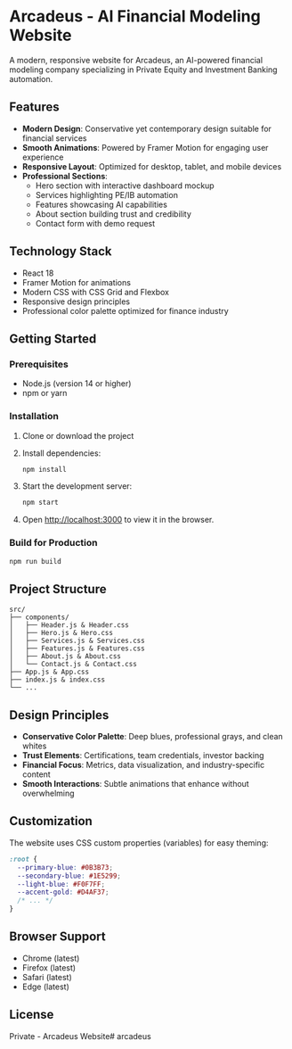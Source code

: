 # Arcadeus - AI Financial Modeling Website

A modern, responsive website for Arcadeus, an AI-powered financial modeling company specializing in Private Equity and Investment Banking automation.

## Features

- **Modern Design**: Conservative yet contemporary design suitable for financial services
- **Smooth Animations**: Powered by Framer Motion for engaging user experience
- **Responsive Layout**: Optimized for desktop, tablet, and mobile devices
- **Professional Sections**:
  - Hero section with interactive dashboard mockup
  - Services highlighting PE/IB automation
  - Features showcasing AI capabilities
  - About section building trust and credibility
  - Contact form with demo request

## Technology Stack

- React 18
- Framer Motion for animations
- Modern CSS with CSS Grid and Flexbox
- Responsive design principles
- Professional color palette optimized for finance industry

## Getting Started

### Prerequisites
- Node.js (version 14 or higher)
- npm or yarn

### Installation

1. Clone or download the project
2. Install dependencies:
   ```bash
   npm install
   ```

3. Start the development server:
   ```bash
   npm start
   ```

4. Open [http://localhost:3000](http://localhost:3000) to view it in the browser.

### Build for Production

```bash
npm run build
```

## Project Structure

```
src/
├── components/
│   ├── Header.js & Header.css
│   ├── Hero.js & Hero.css
│   ├── Services.js & Services.css
│   ├── Features.js & Features.css
│   ├── About.js & About.css
│   └── Contact.js & Contact.css
├── App.js & App.css
├── index.js & index.css
└── ...
```

## Design Principles

- **Conservative Color Palette**: Deep blues, professional grays, and clean whites
- **Trust Elements**: Certifications, team credentials, investor backing
- **Financial Focus**: Metrics, data visualization, and industry-specific content
- **Smooth Interactions**: Subtle animations that enhance without overwhelming

## Customization

The website uses CSS custom properties (variables) for easy theming:

```css
:root {
  --primary-blue: #0B3B73;
  --secondary-blue: #1E5299;
  --light-blue: #F0F7FF;
  --accent-gold: #D4AF37;
  /* ... */
}
```

## Browser Support

- Chrome (latest)
- Firefox (latest)
- Safari (latest)
- Edge (latest)

## License

Private - Arcadeus Website# arcadeus
